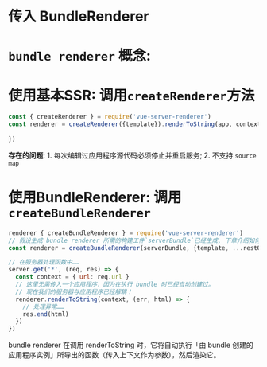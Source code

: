 传入 BundleRenderer
=====

# `bundle renderer` 概念:

# 使用基本SSR: 调用`createRenderer`方法 

``` js
const { createRenderer } = require('vue-server-renderer')
const renderer = createRenderer({template}).renderToString(app, context, (err, html) => {
  
})
```

**存在的问题**: 1. 每次编辑过应用程序源代码必须停止并重启服务; 2. 不支持 `source map`

# 使用BundleRenderer: 调用`createBundleRenderer` 

``` js
renderer { createBundleRenderer } = require('vue-server-renderer')
// 假设生成 bundle renderer 所需的构建工件`serverBundle`已经生成, 下章介绍如何通过webpack 配置生成
const renderer = createBundleRenderer(serverBundle, {template, ...restOpt})

// 在服务器处理函数中……
server.get('*', (req, res) => {
  const context = { url: req.url }
  // 这里无需传入一个应用程序，因为在执行 bundle 时已经自动创建过。
  // 现在我们的服务器与应用程序已经解耦！
  renderer.renderToString(context, (err, html) => {
    // 处理异常……
    res.end(html)
  })
})
```
  
bundle renderer 在调用 renderToString 时，它将自动执行「由 bundle 创建的应用程序实例」所导出的函数（传入上下文作为参数），然后渲染它。
